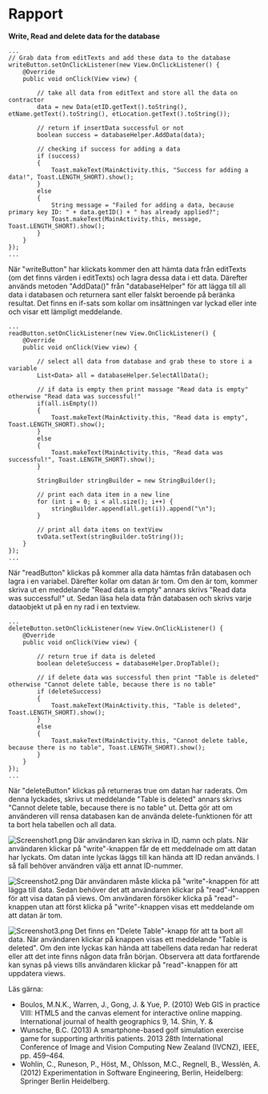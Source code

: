 # Rapport

**Write, Read and delete data for the database**

```
...
// Grab data from editTexts and add these data to the database
writeButton.setOnClickListener(new View.OnClickListener() {
    @Override
    public void onClick(View view) {

        // take all data from editText and store all the data on contractor
        data = new Data(etID.getText().toString(), etName.getText().toString(), etLocation.getText().toString());

        // return if insertData successful or not
        boolean success = databaseHelper.AddData(data);

        // checking if success for adding a data
        if (success)
        {
            Toast.makeText(MainActivity.this, "Success for adding a data!", Toast.LENGTH_SHORT).show();
        }
        else
        {
            String message = "Failed for adding a data, because primary key ID: " + data.getID() + " has already applied?";
            Toast.makeText(MainActivity.this, message, Toast.LENGTH_SHORT).show();
        }
    }
});
...
```
När "writeButton" har klickats kommer den att hämta data från editTexts (om det finns värden i editTexts) 
och lagra dessa data i ett data. Därefter används metoden "AddData()" från "databaseHelper" 
för att lägga till all data i databasen och returnera sant eller falskt beroende på beränka resultat. 
Det finns en if-sats som kollar om insättningen var lyckad eller inte och visar ett lämpligt meddelande.

```
...
readButton.setOnClickListener(new View.OnClickListener() {
    @Override
    public void onClick(View view) {

        // select all data from database and grab these to store i a variable
        List<Data> all = databaseHelper.SelectAllData();

        // if data is empty then print massage "Read data is empty" otherwise "Read data was successful!"
        if(all.isEmpty())
        {
            Toast.makeText(MainActivity.this, "Read data is empty", Toast.LENGTH_SHORT).show();
        }
        else
        {
            Toast.makeText(MainActivity.this, "Read data was successful!", Toast.LENGTH_SHORT).show();
        }

        StringBuilder stringBuilder = new StringBuilder();

        // print each data item in a new line
        for (int i = 0; i < all.size(); i++) {
            stringBuilder.append(all.get(i)).append("\n");
        }

        // print all data items on textView
        tvData.setText(stringBuilder.toString());
    }
});
...
```
När "readButton" klickas på kommer alla data hämtas från databasen och lagra i en variabel.
Därefter kollar om datan är tom. Om den är tom, kommer skriva ut en meddelande "Read data is empty" annars skrivs "Read data was successful!" ut.
Sedan läsa hela data från databasen och skrivs varje dataobjekt ut på en ny rad i en textview.

```
...
deleteButton.setOnClickListener(new View.OnClickListener() {
    @Override
    public void onClick(View view) {

        // return true if data is deleted
        boolean deleteSuccess = databaseHelper.DropTable();

        // if delete data was successful then print "Table is deleted" otherwise "Cannot delete table, because there is no table"
        if (deleteSuccess)
        {
            Toast.makeText(MainActivity.this, "Table is deleted", Toast.LENGTH_SHORT).show();
        }
        else
        {
            Toast.makeText(MainActivity.this, "Cannot delete table, because there is no table", Toast.LENGTH_SHORT).show();
        }
    }
});
...
```
När "deleteButton" klickas på returneras true om datan har raderats. 
Om denna lyckades, skrivs ut meddelande "Table is deleted" annars skrivs "Cannot delete table, because there is no table" ut.
Detta gör att om använderen vill rensa databasen kan de använda delete-funktionen för att ta bort hela tabellen och all data.

![Screenshot1.png](Screenshot1.png)
Där användaren kan skriva in ID, namn och plats. När användaren klickar på "write"-knappen får de ett meddelnade om att datan har lyckats.
Om datan inte lyckas läggs till kan hända att ID redan används. I så fall behöver användren välja ett annat ID-nummer.

![Screenshot2.png](Screenshot2.png)
Där användaren måste klicka på "write"-knappen för att lägga till data. Sedan behöver det att användaren klickar på "read"-knappen för att visa datan på views.
Om användaren försöker klicka på "read"-knappen utan att först klicka på "write"-knappen visas ett meddelande om att datan är tom.

![Screenshot3.png](Screenshot3.png)
Det finns en "Delete Table"-knapp för att ta bort all data. När användaren klickar på knappen visas ett meddelande "Table is deleted".
Om den inte lyckas kan hända att tabellens data redan har rederat eller att det inte finns någon data från början.
Observera att data fortfarende kan synas på views tills användaren klickar på "read"-knappen för att uppdatera views.

Läs gärna:

- Boulos, M.N.K., Warren, J., Gong, J. & Yue, P. (2010) Web GIS in practice VIII: HTML5 and the canvas element for interactive online mapping. International journal of health geographics 9, 14. Shin, Y. &
- Wunsche, B.C. (2013) A smartphone-based golf simulation exercise game for supporting arthritis patients. 2013 28th International Conference of Image and Vision Computing New Zealand (IVCNZ), IEEE, pp. 459–464.
- Wohlin, C., Runeson, P., Höst, M., Ohlsson, M.C., Regnell, B., Wesslén, A. (2012) Experimentation in Software Engineering, Berlin, Heidelberg: Springer Berlin Heidelberg.
